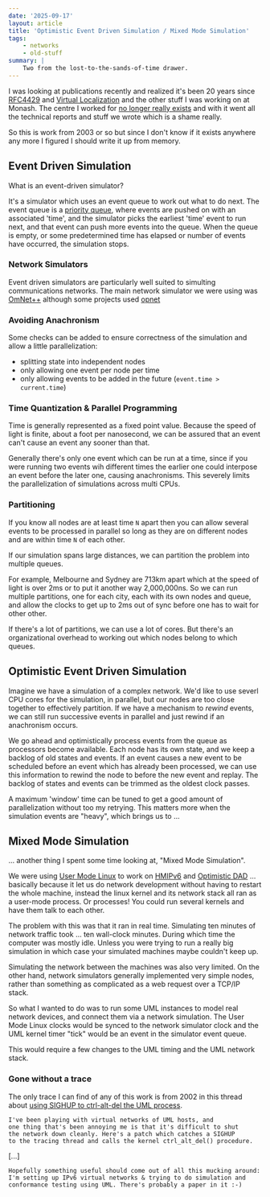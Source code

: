 ```yaml
---
date: '2025-09-17'
layout: article
title: 'Optimistic Event Driven Simulation / Mixed Mode Simulation'
tags:
    - networks
    - old-stuff
summary: |
    Two from the lost-to-the-sands-of-time drawer.
---
```


I was looking at publications recently and realized it's been 20 years since
[RFC4429](https://www.rfc-editor.org/info/rfc4429) and [Virtual Localization](/art/virtual-localization) and the other stuff I was working on at Monash.
The centre I worked for [no longer really exists](https://www.ctie.monash.edu.au/) and
with it went all the technical reports and stuff we wrote which is a shame
really.

So this is work from 2003 or so but since I don't know if it exists anywhere any
more I figured I should write it up from memory.

## Event Driven Simulation

What is an event-driven simulator?

It's a simulator which uses an event queue to work out what to do next.
The event queue is a [priority queue](https://en.wikipedia.org/wiki/Priority_queue),
where events are pushed on with an associated 'time', and the simulator
picks the earliest 'time' event to run next, and that event can push more 
events into the queue.
When the queue is empty, or some predetermined time has elapsed or number of events
have occurred, the simulation stops.

### Network Simulators

Event driven simulators are particularly well suited to simulting communications
networks.
The main network simulator we were using was [OmNet++](https://omnetpp.org/)
although some projects used [opnet](https://opnetprojects.com/opnet-network-simulator/)

### Avoiding Anachronism

Some checks can be added to ensure correctness of the simulation and allow
a little parallelization:

* splitting state into independent nodes
* only allowing one event per node per time
* only allowing events to be added in the future (`event.time > current.time`)

### Time Quantization & Parallel Programming

Time is generally represented as a fixed point value.
Because the speed of light is finite, about a foot per nanosecond, we can be 
assured that an event can't cause an event any sooner than that.

Generally there's only one event which can be run at a time, since if you were
running two events wih different times the earlier one could interpose an event
before the later one, causing anachronisms.
This severely limits the parallelization of simulations across multi CPUs.

### Partitioning

If you know all nodes are at least time `N` apart then you can allow several
events to be processed in parallel so long as they are on different nodes
and are within time `N` of each other.

If our simulation spans large distances, we can partition the problem into 
multiple queues. 

For example, Melbourne and Sydney are 713km apart which at the speed of light
is over 2ms or to put it another way 2,000,000ns.
So we can run multiple partitions, one for each city, each with its own nodes
and queue, and allow the clocks to get up to 2ms out of sync before one has
to wait for other other.

If there's a lot of partitions, we can use a lot of cores.
But there's an organizational overhead to working out which nodes belong to
which queues.

## Optimistic Event Driven Simulation

Imagine we have a simulation of a complex network.
We'd like to use severl CPU cores for the simulation, in parallel,
but our nodes are too close together to effectively partition.
If we have a mechanism to *rewind* events, we can still run
successive events in parallel and just rewind if an anachronism occurs.

We go ahead and optimistically process events from the queue as processors
become available.
Each node has its own state, and we keep a backlog of old states and events.
If an event causes a new event to be scheduled before an event which has already
been processed, we can use this information to rewind the
node to before the new event and replay.
The backlog of states and events can be trimmed as the oldest
clock passes.

A maximum 'window' time can be tuned to get a good amount of parallelization
without too my retrying.
This matters more when the simulation events are "heavy", which brings us to ...

## Mixed Mode Simulation

... another thing I spent some time looking at, "Mixed Mode Simulation".

We were using [User Mode Linux](https://en.wikipedia.org/wiki/User-mode_Linux)
to work on [HMIPv6](https://www.rfc-editor.org/rfc/rfc4140) and
[Optimistic DAD](https://www.rfc-editor.org/rfc/rfc4429) ...
basically because it let us do network development without having to restart the
whole machine, instead the linux kernel and its network stack all ran as a user-mode
process. 
Or processes!  You could run several kernels and have them talk to each other.

The problem with this was that it ran in real time. 
Simulating ten minutes of network traffic took ... ten wall-clock minutes.
During which time the computer was mostly idle.
Unless you were trying to run a really big simulation in which case your
simulated machines maybe couldn't keep up.

Simulating the network between the machines was also very limited.
On the other hand, network simulators generally implemented very simple nodes,
rather than something as complicated as a web request over a TCP/IP stack.

So what I wanted to do was to run some UML instances to model real network
devices, and connect them via a network simulation.
The User Mode Linux clocks would be synced to the network simulator clock and
the UML kernel timer "tick" would be an event in the simulator event queue.

This would require a few changes to the UML timing and the UML network stack.

### Gone without a trace

The only trace I can find of any of this work is from 2002 in this thread about
[using SIGHUP to ctrl-alt-del the UML process](https://sourceforge.net/p/user-mode-linux/mailman/user-mode-linux-devel/thread/20020221180223.F6398%40dwerryhouse.com.au/#msg9365841).

```
I've been playing with virtual networks of UML hosts, and
one thing that's been annoying me is that it's difficult to shut
the network down cleanly. Here's a patch which catches a SIGHUP
to the tracing thread and calls the kernel ctrl_alt_del() procedure.
```
[...]
```
Hopefully something useful should come out of all this mucking around:
I'm setting up IPv6 virtual networks & trying to do simulation and
conformance testing using UML. There's probably a paper in it :-)
```
